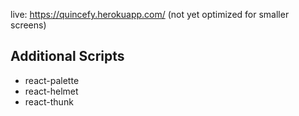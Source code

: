 live: https://quincefy.herokuapp.com/ (not yet optimized for smaller screens)

## Additional Scripts
+ react-palette
+ react-helmet
+ react-thunk




